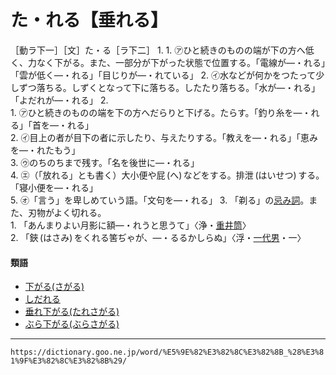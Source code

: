 # た・れる【垂れる】

［動ラ下一］［文］た・る［ラ下二］
1. 
    1.  ㋐ひと続きのものの端が下の方へ低く、力なく下がる。また、一部分が下がった状態で位置する。「電線が―・れる」「雲が低く―・れる」「目じりが―・れている」 
    2.  ㋑水などが何かをつたって少しずつ落ちる。しずくとなって下に落ちる。したたり落ちる。「水が―・れる」「よだれが―・れる」
2.     
	1.  ㋐ひと続きのものの端を下の方へだらりと下げる。たらす。「釣り糸を―・れる」「首を―・れる」        
	2.  ㋑目上の者が目下の者に示したり、与えたりする。「教えを―・れる」「恵みを―・れたもう」        
	3.  ㋒のちのちまで残す。「名を後世に―・れる」        
	4.  ㋓（「放れる」とも書く）大小便や屁 (へ) などをする。排泄 (はいせつ) する。「寝小便を―・れる」        
	5.  ㋔「言う」を卑しめていう語。「文句を―・れる」
3. 「剃る」の[忌み詞](https://dictionary.goo.ne.jp/word/%E5%BF%8C%E3%81%BF%E8%A9%9E/#jn-15012)。また、刃物がよく切れる。    
    1.  「あんまりよい月影に額―・れうと思うて」〈浄・[重井筒](https://dictionary.goo.ne.jp/word/%E5%BF%83%E4%B8%AD%E9%87%8D%E4%BA%95%E7%AD%92/#jn-114431)〉        
    2.  「鋏 (はさみ) をくれる筈ぢゃが、―・るるかしらぬ」〈浮・[一代男](https://dictionary.goo.ne.jp/word/%E5%A5%BD%E8%89%B2%E4%B8%80%E4%BB%A3%E7%94%B7/#jn-73468)・一〉
        
#### 類語

-   [下がる(さがる)](https://dictionary.goo.ne.jp/word/%E4%B8%8B%E3%81%8C%E3%82%8B/#jn-86593)
-   [しだれる](https://dictionary.goo.ne.jp/word/%E5%9E%82%E3%82%8C%E3%82%8B_%28%E3%81%97%E3%81%A0%E3%82%8C%E3%82%8B%29/#jn-97751)
-   [垂れ下がる(たれさがる)](https://dictionary.goo.ne.jp/word/%E5%9E%82%E3%82%8C%E4%B8%8B%E3%82%8B/#jn-139405)
-   [ぶら下がる(ぶらさがる)](https://dictionary.goo.ne.jp/word/%E3%81%B6%E3%82%89%E4%B8%8B%E3%81%8C%E3%82%8B/#jn-195088)

---
`https://dictionary.goo.ne.jp/word/%E5%9E%82%E3%82%8C%E3%82%8B_%28%E3%81%9F%E3%82%8C%E3%82%8B%29/`